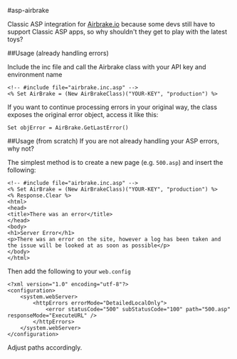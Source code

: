 #asp-airbrake

Classic ASP integration for [Airbrake.io](http://airbrake.io) because some devs still have to support Classic ASP apps, so why shouldn't they get to play with the latest toys?

##Usage (already handling errors)

Include the inc file and call the Airbrake class with your API key and environment name

    <!-- #include file="airbrake.inc.asp" -->
    <% Set AirBrake = (New AirBrakeClass)("YOUR-KEY", "production") %>

If you want to continue processing errors in your original way, the class exposes the original error object, access it like this:

    Set objError = AirBrake.GetLastError()

##Usage (from scratch)
If you are not already handling your ASP errors, why not?

The simplest method is to create a new page (e.g. `500.asp`) and insert the following:

    <!-- #include file="airbrake.inc.asp" -->
    <% Set AirBrake = (New AirBrakeClass)("YOUR-KEY", "production") %>
    <% Response.Clear %>
    <html>
    <head>
    <title>There was an error</title>
    </head>
    <body>
    <h1>Server Error</h1>
    <p>There was an error on the site, however a log has been taken and the issue will be looked at as soon as possible</p>
    </body>
    </html>

Then add the following to your `web.config`

	<?xml version="1.0" encoding="utf-8"?>
	<configuration>
	    <system.webServer>
			<httpErrors errorMode="DetailedLocalOnly">
	            <error statusCode="500" subStatusCode="100" path="500.asp" responseMode="ExecuteURL" />
	        </httpErrors>
	    </system.webServer>
	</configuration>
	
Adjust paths accordingly.